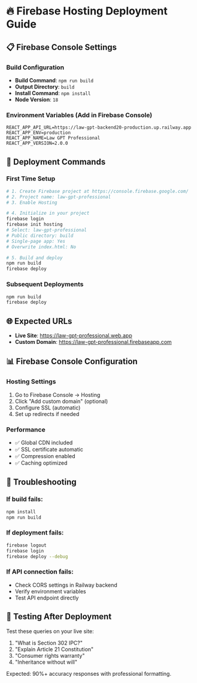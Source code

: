 # 🔥 Firebase Hosting Deployment Guide

## 📋 Firebase Console Settings

### Build Configuration
- **Build Command**: `npm run build`
- **Output Directory**: `build`
- **Install Command**: `npm install`
- **Node Version**: `18`

### Environment Variables (Add in Firebase Console)
```
REACT_APP_API_URL=https://law-gpt-backend20-production.up.railway.app
REACT_APP_ENV=production
REACT_APP_NAME=Law GPT Professional
REACT_APP_VERSION=2.0.0
```

## 🚀 Deployment Commands

### First Time Setup
```bash
# 1. Create Firebase project at https://console.firebase.google.com/
# 2. Project name: law-gpt-professional
# 3. Enable Hosting

# 4. Initialize in your project
firebase login
firebase init hosting
# Select: law-gpt-professional
# Public directory: build
# Single-page app: Yes
# Overwrite index.html: No

# 5. Build and deploy
npm run build
firebase deploy
```

### Subsequent Deployments
```bash
npm run build
firebase deploy
```

## 🌐 Expected URLs
- **Live Site**: https://law-gpt-professional.web.app
- **Custom Domain**: https://law-gpt-professional.firebaseapp.com

## 📊 Firebase Console Configuration

### Hosting Settings
1. Go to Firebase Console → Hosting
2. Click "Add custom domain" (optional)
3. Configure SSL (automatic)
4. Set up redirects if needed

### Performance
- ✅ Global CDN included
- ✅ SSL certificate automatic
- ✅ Compression enabled
- ✅ Caching optimized

## 🔧 Troubleshooting

### If build fails:
```bash
npm install
npm run build
```

### If deployment fails:
```bash
firebase logout
firebase login
firebase deploy --debug
```

### If API connection fails:
- Check CORS settings in Railway backend
- Verify environment variables
- Test API endpoint directly

## 📱 Testing After Deployment

Test these queries on your live site:
1. "What is Section 302 IPC?"
2. "Explain Article 21 Constitution"
3. "Consumer rights warranty"
4. "Inheritance without will"

Expected: 90%+ accuracy responses with professional formatting.